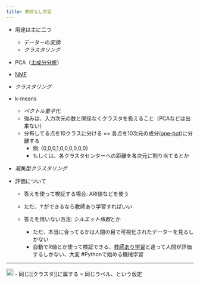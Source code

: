 ```yaml
---
title: 教師なし学習
---
```


* 用途は主に二つ
  
  * データーの*変換*
  * *クラスタリング*
* PCA（[主成分分析](%E4%B8%BB%E6%88%90%E5%88%86%E5%88%86%E6%9E%90.md)）

* [NMF](NMF.md)

* *クラスタリング*

* k-means
  
  * *ベクトル量子化*
  * 強みは、入力次元の数と関係なくクラスタを扱えること（PCAなどは出来ない）
  * 分布してる点を10クラスに分ける == 各点を10次元の成分([one-hot](One-hot.md))に分離する
    * 例: {0,0,0,1,0,0,0,0,0,0}
    * もしくは、各クラスタセンターへの距離を各次元に割り当てるとか
* *凝集型クラスタリング*

* 評価について
  
  * 答えを使って検証する場合: ARI値などを使う
  
  * ただ、↑ができるなら教師あり学習すればいい
  
  * 答えを用いない方法: *シルエット係数*とか
    
    * ただ、本当に合ってるかは人間の目で可視化されたデーターを見るしかない
    * 自動でR値とか使って検証できる、[教師あり学習](%E6%95%99%E5%B8%AB%E3%81%82%E3%82%8A%E5%AD%A6%E7%BF%92.md)と違って人間が評価するしかない、大変
      \#Pythonで始める機械学習

---

<img src='https://scrapbox.io/api/pages/blu3mo-public/情報科学の達人/icon' alt='情報科学の達人.icon' height="19.5"/>
- 同じ[[クラスタ]]に属する = 同じラベル、という仮定

